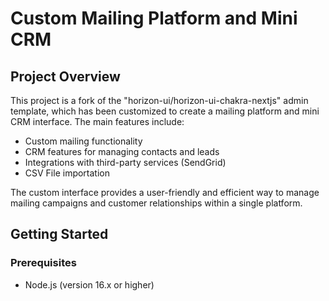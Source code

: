 
# Custom Mailing Platform and Mini CRM

## Project Overview
This project is a fork of the "horizon-ui/horizon-ui-chakra-nextjs" admin template, which has been customized to create a mailing platform and mini CRM interface. The main features include:

- Custom mailing functionality
- CRM features for managing contacts and leads
- Integrations with third-party services (SendGrid)
- CSV File importation

The custom interface provides a user-friendly and efficient way to manage mailing campaigns and customer relationships within a single platform.

## Getting Started

### Prerequisites
- Node.js (version 16.x or higher) 

